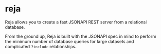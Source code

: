 # reja
Reja allows you to create a fast JSONAPI REST server from a relational database.

From the ground up, Reja is built with the JSONAPI spec in mind to perform the minimum number of
database queries for large datasets and complicated `?include` relationships.
